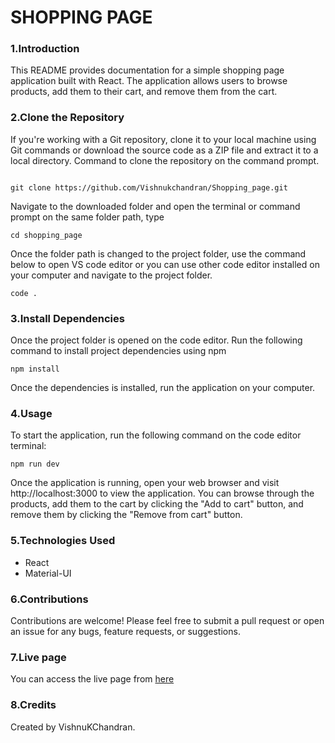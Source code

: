 # SHOPPING PAGE

### 1.Introduction

This README provides documentation for a simple shopping page application built with React. The application allows users to browse products, add them to their cart, and remove them from the cart.

### 2.Clone the Repository

If you're working with a Git repository, clone it to your local machine using Git commands or download the source code as a ZIP file and extract it to a local directory. Command to clone the repository on the command prompt.

```

git clone https://github.com/Vishnukchandran/Shopping_page.git

```

Navigate to the downloaded folder and open the terminal or command prompt on the same folder path, type 

```
cd shopping_page

```

Once the folder path is changed to the project folder, use the command below to open VS code editor or you can use other code editor installed on your computer and navigate to the project folder.

```
code .

```

### 3.Install Dependencies

Once the project folder is opened on the code editor. Run the following command to install project dependencies using npm

```
npm install

```
Once the dependencies is installed, run the application on your computer.

### 4.Usage

To start the application, run the following command on the code editor terminal:

```
npm run dev

```

Once the application is running, open your web browser and visit http://localhost:3000 to view the application. You can browse through the products, add them to the cart by clicking the "Add to cart" button, and remove them by clicking the "Remove from cart" button.

### 5.Technologies Used

- React
- Material-UI

### 6.Contributions

Contributions are welcome! Please feel free to submit a pull request or open an issue for any bugs, feature requests, or suggestions.

### 7.Live page

You can access the live page from [here](https://vkc-shopping-page.netlify.app/)

### 8.Credits

Created by VishnuKChandran.
